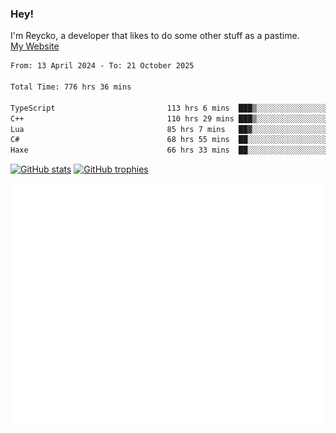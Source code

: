 ### Hey!
I'm Reycko, a developer that likes to do some other stuff as a pastime.  
[My Website](https://www.reycko.xyz/)

<!--START_SECTION:wakasection-->

```txt
From: 13 April 2024 - To: 21 October 2025

Total Time: 776 hrs 36 mins

TypeScript                         113 hrs 6 mins  ███▒░░░░░░░░░░░░░░░░░░░░░   13.90 %
C++                                110 hrs 29 mins ███▒░░░░░░░░░░░░░░░░░░░░░   13.58 %
Lua                                85 hrs 7 mins   ██▓░░░░░░░░░░░░░░░░░░░░░░   10.46 %
C#                                 68 hrs 55 mins  ██░░░░░░░░░░░░░░░░░░░░░░░   08.47 %
Haxe                               66 hrs 33 mins  ██░░░░░░░░░░░░░░░░░░░░░░░   08.18 %
```

<!--END_SECTION:wakasection-->

[![GitHub stats](https://github-readme-stats.vercel.app/api?username=Reycko&show_icons=true&theme=merko&hide_title=true&count_private=true)](https://github.com/anuraghazra/github-readme-stats)
[![GitHub trophies](https://github-profile-trophy.vercel.app/?username=reycko&theme=darkhub)](https://github.com/ryo-ma/github-profile-trophy)

![Metrics](/github-metrics.svg)
